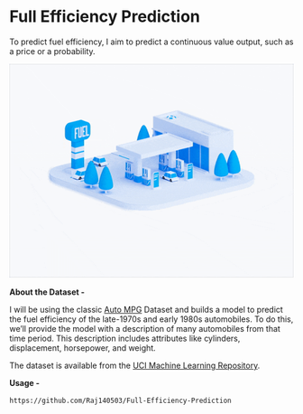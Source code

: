 # Full Efficiency Prediction
To predict fuel efficiency, I aim to predict a continuous value output, such as a price or a probability.
<div align="center">
	<img src="https://github.com/Raj140503/Full-Efficiency-Prediction/blob/main/0_wjxA6-eBa6Jv1KnO.gif">
</div>


**About the Dataset -**

I will be using the classic [Auto MPG](https://archive.ics.uci.edu/dataset/9/auto+mpg) Dataset and builds a model to predict the fuel efficiency of the late-1970s and early 1980s automobiles. To do this, we’ll provide the model with a description of many automobiles from that time period. This description includes attributes like cylinders, displacement, horsepower, and weight.

The dataset is available from the [UCI Machine Learning Repository](https://archive.ics.uci.edu/).

**Usage -**
```
https://github.com/Raj140503/Full-Efficiency-Prediction
```
